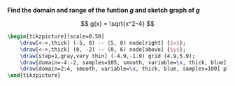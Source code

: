**Find the domain and range of the funtion $g$ and sketch graph of $g$**

$$
g(x) = \sqrt{x^2-4}
$$

```tikz
\begin{tikzpicture}[scale=0.50]
    \draw[<->,thick] (-5, 0) -- (5, 0) node[right] {$x$};
    \draw[<->,thick] (0, -2) -- (0, 6) node[above] {$y$};
    \draw[step=1,gray,very thin] (-4.9,-1.9) grid (4.9,5.9);
    \draw[domain=-4:-2, samples=105, smooth, variable=\x, thick, blue] plot ({\x}, {sqrt(\x*\x-4)});
    \draw[domain=2:4, smooth, variable=\x, thick, blue, samples=100] plot ({\x}, {sqrt(\x*\x-4)});
\end{tikzpicture}
```